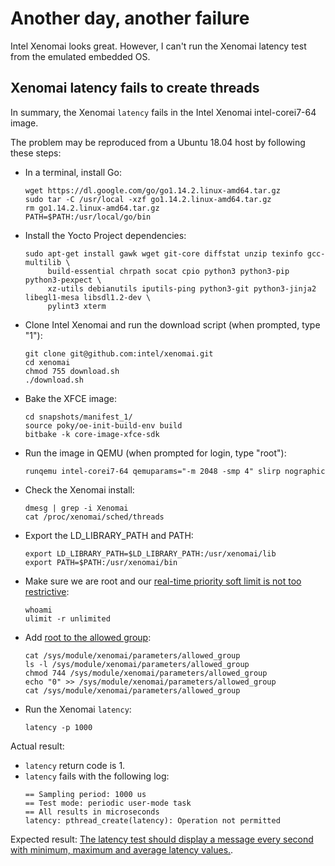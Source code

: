 # Another day, another failure

Intel Xenomai looks great. However, I can't run the Xenomai latency test from the emulated embedded OS.

## Xenomai latency fails to create threads

In summary, the Xenomai `latency` fails in the Intel Xenomai intel-corei7-64 image.

The problem may be reproduced from a Ubuntu 18.04 host by following these steps:
* In a terminal, install Go:
    ```
    wget https://dl.google.com/go/go1.14.2.linux-amd64.tar.gz
    sudo tar -C /usr/local -xzf go1.14.2.linux-amd64.tar.gz
    rm go1.14.2.linux-amd64.tar.gz
    PATH=$PATH:/usr/local/go/bin
    ```

* Install the Yocto Project dependencies:
    ```
    sudo apt-get install gawk wget git-core diffstat unzip texinfo gcc-multilib \
         build-essential chrpath socat cpio python3 python3-pip python3-pexpect \
         xz-utils debianutils iputils-ping python3-git python3-jinja2 libegl1-mesa libsdl1.2-dev \
         pylint3 xterm
    
    ```

* Clone Intel Xenomai and run the download script (when prompted, type "1"):
    ```
    git clone git@github.com:intel/xenomai.git
    cd xenomai
    chmod 755 download.sh
    ./download.sh
    ```

* Bake the XFCE image:
    ```
    cd snapshots/manifest_1/
    source poky/oe-init-build-env build
    bitbake -k core-image-xfce-sdk

    ```

* Run the image in QEMU (when prompted for login, type "root"):
    ```
    runqemu intel-corei7-64 qemuparams="-m 2048 -smp 4" slirp nographic
    ```

* Check the Xenomai install:
    ```
    dmesg | grep -i Xenomai
    cat /proc/xenomai/sched/threads
    ```

* Export the LD_LIBRARY_PATH and PATH:
    ```
    export LD_LIBRARY_PATH=$LD_LIBRARY_PATH:/usr/xenomai/lib
    export PATH=$PATH:/usr/xenomai/bin
    ```

* Make sure we are root and our [real-time priority soft limit is not too restrictive](https://stackoverflow.com/questions/9313428/getting-eperm-when-calling-pthread-create-for-sched-fifo-thread-as-root-on-lin):
    ```
    whoami
    ulimit -r unlimited
    ```

* Add [root to the allowed group](https://gitlab.denx.de/Xenomai/xenomai/-/commit/cf21e806295981a9d0e342f683bfef419b6e3c68):
    ```
    cat /sys/module/xenomai/parameters/allowed_group
    ls -l /sys/module/xenomai/parameters/allowed_group 
    chmod 744 /sys/module/xenomai/parameters/allowed_group
    echo "0" >> /sys/module/xenomai/parameters/allowed_group
    cat /sys/module/xenomai/parameters/allowed_group
    ```

* Run the Xenomai `latency`:
    ```
    latency -p 1000
    ```

Actual result:
* `latency` return code is 1.
* `latency` fails with the following log:
    ```
    == Sampling period: 1000 us
    == Test mode: periodic user-mode task
    == All results in microseconds
    latency: pthread_create(latency): Operation not permitted
    ```

Expected result: [The latency test should display a message every second with minimum, maximum and average latency values.](https://gitlab.denx.de/Xenomai/xenomai/-/wikis/Installing_Xenomai_3#user-content-testing-the-installation).
